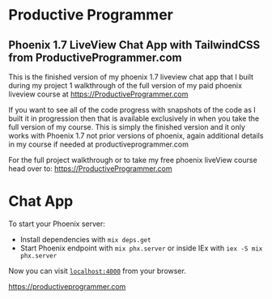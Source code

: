 # Productive Programmer

## Phoenix 1.7 LiveView Chat App with TailwindCSS from ProductiveProgrammer.com

This is the finished version of my phoenix 1.7 liveview chat app that I built during my project 1 walkthrough of the full version of my paid phoenix liveview course at https://ProductiveProgrammer.com

If you want to see all of the code progress with snapshots of the code as I built it in progression then that is available exclusively in when you take the full version of my course. This is simply the finished version and it only works with Phoenix 1.7 not prior versions of phoenix, again additional details in my course if needed at productiveprogrammer.com





For the full project walkthrough or to take my free phoenix liveView course head over to: https://ProductiveProgrammer.com



# Chat App

To start your Phoenix server:

  * Install dependencies with `mix deps.get`
  * Start Phoenix endpoint with `mix phx.server` or inside IEx with `iex -S mix phx.server`

Now you can visit [`localhost:4000`](http://localhost:4000) from your browser.

https://productiveprogrammer.com
